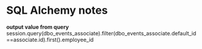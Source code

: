 # SQL Alchemy notes

**output value from query**  
session.query(dbo_events_associate).filter(dbo_events_associate.default_id==associate.id).first().employee_id
